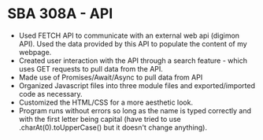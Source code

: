 # SBA 308A - API 

- Used FETCH API to communicate with an external web api (digimon API). Used the data provided by this API to populate the content of my webpage.
- Created user interaction with the API through a search feature - which uses GET requests to pull data from the API.
- Made use of Promises/Await/Async to pull data from API
- Organized Javascript files into three module files and exported/imported code as necessary.
- Customized the HTML/CSS for a more aesthetic look.
- Program runs without errors so long as the name is typed correctly and with the first letter being capital (have tried to use .charAt(0).toUpperCase() but it doesn't change anything).